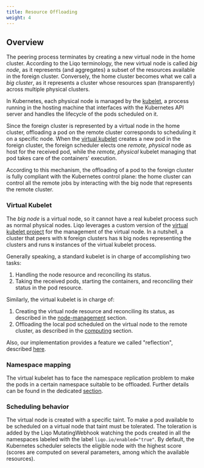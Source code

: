```yaml
---
title: Resource Offloading
weight: 4
---
```


## Overview

The peering process terminates by creating a new virtual node in the home cluster.
According to the Liqo terminology, the new virtual node is called *big node*, as it represents (and aggregates) a subset of the resources available in the foreign cluster. 
Conversely, the home cluster becomes what we call a *big cluster*, as it represents a cluster whose resources span (transparently) across multiple physical clusters.

In Kubernetes, each physical node is managed by the [kubelet](https://kubernetes.io/docs/reference/command-line-tools-reference/kubelet/), a process running in the hosting machine that interfaces with the Kubernetes API server and handles the lifecycle of the pods scheduled on it.

Since the foreign cluster is represented by a virtual node in the home cluster, offloading a pod on the remote cluster corresponds to scheduling it on a specific node.
When the [virtual kubelet](#virtual-kubelet) creates a new pod in the foreign cluster, the foreign scheduler elects one *remote, physical* node as host for the received pod, while the *remote, physical* kubelet managing that pod takes care of the containers' execution.

According to this mechanism, the offloading of a pod to the foreign cluster is fully compliant with the Kubernetes control plane: the home cluster can control all the remote jobs by interacting with the big node that represents the remote cluster. 

### Virtual Kubelet

The *big node* is a virtual node, so it cannot have a real kubelet process such as normal physical nodes.
Liqo leverages a custom version of the [virtual kubelet project](https://github.com/virtual-kubelet/virtual-kubelet) for the management of the virtual node.
In a nutshell, a cluster that peers with `N` foreign clusters has `N` big nodes representing the clusters and runs `N` instances of the virtual kubelet process.

Generally speaking, a standard kubelet is in charge of accomplishing two tasks:

1. Handling the node resource and reconciling its status.
2. Taking the received pods, starting the containers, and reconciling their status in the pod resource.

Similarly, the virtual kubelet is in charge of:

1. Creating the virtual node resource and reconciling its status, as described in the [node-management](/concepts/offloading/node-management/#overview) section.
2. Offloading the local pod scheduled on the virtual node to the remote cluster, as described in the [computing](/concepts/offloading/computing#overview) section.

Also, our implementation provides a feature we called "reflection", described [here](/concepts/offloading/api-reflection/#overview).

### Namespace mapping

The virtual kubelet has to face the namespace replication problem to make the pods in a certain namespace suitable to be offloaded.
Further details can be found in the dedicated [section](/concepts/offloading/namespace-replication/#the-liqo-namespace-model).

### Scheduling behavior

The virtual node is created with a specific taint. To make a pod available to be scheduled on a virtual node that taint must be tolerated. 
The toleration is added by the Liqo MutatingWebhook watching the pods created in all the namespaces labeled with the label `liqo.io/enabled="true"`.
By default, the Kubernetes scheduler selects the eligible node with the highest score (scores are computed on several parameters, among which the available resources).
